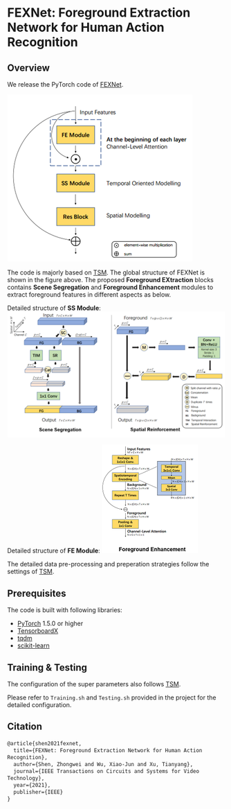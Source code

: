 # FEXNet: Foreground Extraction Network for Human Action Recognition
## Overview
We release the PyTorch code of [FEXNet](https://ieeexplore.ieee.org/abstract/document/9509412). 

![](./images/Global_structure.png)

The code is majorly based on [TSM](https://github.com/mit-han-lab/temporal-shift-module). The global structure of FEXNet is shown in the figure above. The proposed **Foreground EXtraction** blocks contains **Scene Segregation** and **Foreground Enhancement** modules to extract foreground features in different aspects as below.

Detailed structure of **SS Module**:
![](./images/SS.png)

Detailed structure of **FE Module**:
![](./images/FE.png)

The detailed data pre-processing and preperation strategies follow the settings of [TSM](https://github.com/mit-han-lab/temporal-shift-module).

## Prerequisites
The code is built with following libraries:

- [PyTorch](https://pytorch.org/) 1.5.0 or higher
- [TensorboardX](https://github.com/lanpa/tensorboardX)
- [tqdm](https://github.com/tqdm/tqdm.git)
- [scikit-learn](https://scikit-learn.org/stable/)

## Training & Testing
The configuration of the super parameters also follows [TSM](https://github.com/mit-han-lab/temporal-shift-module).

Please refer to ```Training.sh``` and ```Testing.sh``` provided in the project for the detailed configuration.

## Citation
```
@article{shen2021fexnet,
  title={FEXNet: Foreground Extraction Network for Human Action Recognition},
  author={Shen, Zhongwei and Wu, Xiao-Jun and Xu, Tianyang},
  journal={IEEE Transactions on Circuits and Systems for Video Technology},
  year={2021},
  publisher={IEEE}
}
```
